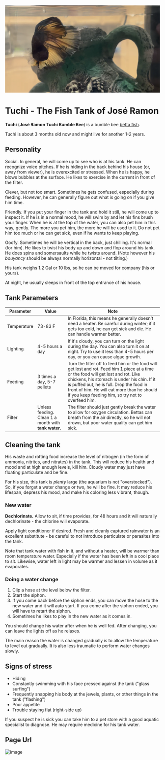 ![](tuchibee.png)

# Tuchi - The Fish Tank of José Ramon

**Tuchi** (**José Ramon Tuchi Bumble Bee**) is a bumble bee [betta fish](https://en.wikipedia.org/wiki/Siamese_fighting_fish).

Tuchi is about 3 months old now and might live for another 1-2 years.

## Personality

Social. In general, he will come up to see who is at his tank. He can recognize voice pitches. If he is hiding in the back behind his house (or, away from viewer), he is overexcited or stressed. When he is happy, he blows bubbles at the surface. He likes to exercise in the current in front of the filter.

Clever, but not too smart. Sometimes he gets confused, especially during feeding. However, he can generally figure out what is going on if you give him time.

Friendly. If you put your finger in the tank and hold it still, he will come up to inspect it. If he is in a normal mood, he will swim by and let his fins brush your finger. When he is at the top of the water, you can also pet him in this way, gently. The more you pet him, the more he will be used to it. Do not pet him too much or he can get sick, even if he wants to keep playing.

Goofy. Sometimes he will be vertical in the back, just chilling. It's normal (for him). He likes to twist his body up and down and flop around his tank. He does spins and somersaults while he twists around. (Note however his *bouyancy* should be always normally horizontal - not tilting.)

His tank weighs 1.2 Gal or 10 lbs, so he can be moved for company (his or yours).

At night, he usually sleeps in front of the top entrance of his house.

## Tank Parameters

| Parameter | Value | Note |
| ---- | ---- | ---- |
| Temperature | 73-83 F | In Florida, this means he generally doesn't need a heater. Be careful during winter; if it gets too cold, he can get sick and die. He can handle warmer better.|
| Lighting | 4-5 hours a day | If it's cloudy, you can turn on the light during the day. You can also turn it on at night. Try to use it less than 4-5 hours per day, or you can cause algae growth. |
| Feeding | 3 times a day, 5-7 pellets | Turn the filter off to feed him or the food will get lost and rot. Feed him 1 piece at a time or the food will get lost and rot. Like chickens, his stomach is under his chin. If it is puffed out, he is full. Drop the food in front of him. He will eat more than he should if you keep feeding him, so try not to overfeed him. |
| Filter | Unless feeding. Clean 1 a month with **tank water.** | The filter should just gently break the water to allow for oxygen circulation. Bettas can breath from the air directly, so he will not drown, but poor water quality can get him sick.|

## Cleaning the tank

His waste and rotting food increase the level of nitrogen (in the form of ammonia, nitrites, and nitrates) in the tank. This will reduce his health and mood and at high enough levels, kill him. Cloudy water may just have floating particulate and be fine.

For his size, this tank is *plenty* large (the aquarium is not "overstocked"). So, if you forget a water change or two, he will be fine. It may reduce his lifespan, depress his mood, and make his coloring less vibrant, though.

### New water

**Dechlorinate.** Allow to sit, if time provides, for 48 hours and it will naturally dechlorinate - the chlorine will evaporate.

Apply light conditioner if desired. Fresh and cleanly captured rainwater is an excellent substitute - be careful to not introduce particulate or parasites into the tank.

Note that tank water with fish in it, and without a heater, will be warmer than room temperature water. Especially if the water has been left in a cool place to sit. Likewise, water left in light may be warmer and lessen in volume as it evaporates.

### Doing a water change

1. Clip a hose at the level below the filter.
1. Start the siphon.
1. If you come back before the siphon ends, you can move the hose to the new water and it will auto start. If you come after the siphon ended, you will have to retart the siphon.
1. Sometimes he likes to play in the new water as it comes in.

You should change his water after when he is well fed. After changing, you can leave the lights off as he relaxes.

The main reason the water is changed gradually is to allow the temperature to level out gradually. It is also less traumatic to perform water changes slowly.

## Signs of stress

* Hiding
* Constantly swimming with his face pressed against the tank ("glass surfing")
* Frequently snapping his body at the jewels, plants, or other things in the tank ("flashing")
* Poor appetite
* Trouble staying flat (right-side up)

If you suspect he is sick you can take him to a pet store with a good aquatic specialist to diagnose. He may require medicine for his tank water.

## Page Url

![image](https://github.com/mercarey/tuchi/assets/110875472/9570713c-cecf-43b3-8906-a75856eb8843)

